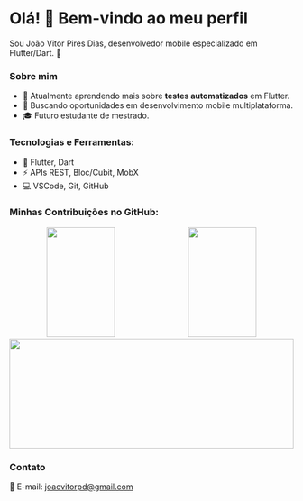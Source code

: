 # Olá! 👋 Bem-vindo ao meu perfil

Sou João Vitor Pires Dias, desenvolvedor mobile especializado em Flutter/Dart. 🚀

### Sobre mim
- 🌱 Atualmente aprendendo mais sobre **testes automatizados** em Flutter.
- 💼 Buscando oportunidades em desenvolvimento mobile multiplataforma.
- 🎓 Futuro estudante de mestrado.

### Tecnologias e Ferramentas:
- 🚀 Flutter, Dart
- ⚡ APIs REST, Bloc/Cubit, MobX
- 💻 VSCode, Git, GitHub

### Minhas Contribuições no GitHub:
<div align="center">
  <img width="49%" height="195px" src="https://github-readme-stats.vercel.app/api?username=joaovitorpd&show_icons=true&theme=radical" />
  <img width="49%" height="195px" src="https://github-readme-stats.vercel.app/api/top-langs/?username=joaovitorpd&layout=compact&theme=radical" />
</div>

<div align="center">
  <img width="100%" height="195px" src="https://ghchart.rshah.org/joaovitorpd" />
</div>



### Contato
📧 E-mail: [joaovitorpd@gmail.com](mailto:joaovitorpd@gmail.com)
